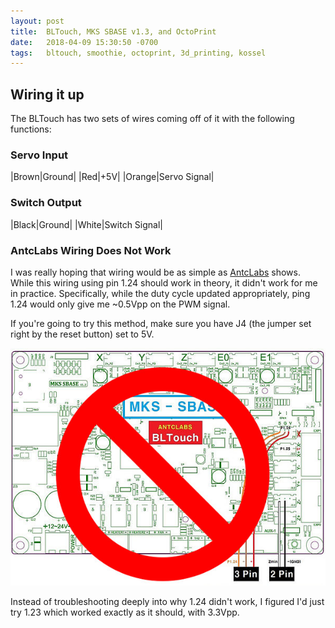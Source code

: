 ```yaml
---
layout: post
title:  BLTouch, MKS SBASE v1.3, and OctoPrint
date:   2018-04-09 15:30:50 -0700
tags:   bltouch, smoothie, octoprint, 3d_printing, kossel
---
```

## Wiring it up

The BLTouch has two sets of wires coming off of it with the following functions:

### Servo Input

|Brown|Ground|
|Red|+5V|
|Orange|Servo Signal|

### Switch Output

|Black|Ground|
|White|Switch Signal|

### AntcLabs Wiring Does Not Work

I was really hoping that wiring would be as simple as [AntcLabs](https://www.antclabs.com/wiring32) shows.  While this wiring using pin 1.24 should work in theory, it didn't work for me in practice.  Specifically, while the duty cycle updated appropriately, ping 1.24 would only give me ~0.5Vpp on the PWM signal.

If you're going to try this method, make sure you have J4 (the jumper set right by the reset button) set to 5V.

[![bad wiring](/assets/antclabs-sbase-bltouch.jpg)](https://www.antclabs.com/wiring32)

Instead of troubleshooting deeply into why 1.24 didn't work, I figured I'd just try 1.23 which worked exactly as it should, with 3.3Vpp.


